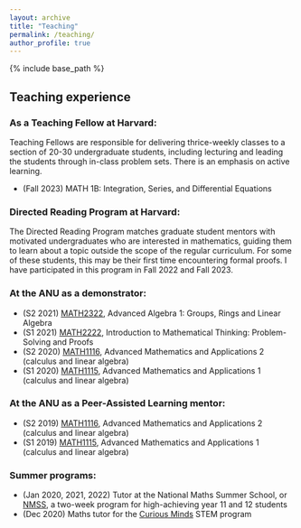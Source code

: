 ```yaml
---
layout: archive
title: "Teaching"
permalink: /teaching/
author_profile: true
---
```


{% include base_path %}

<!-- ## Private tutoring

In 2022, I am available for private WACE tutoring in mathematics (Methods and Specialist), physics, and chemistry. I am based in Perth, Western Australia with sessions held either online or in-person. I am also available to tutor motivated year 7-10 students in maths and science. Inquiries to [isabellongbottom@gmail.com](mailto:isabellongbottom@gmail.com); please include your year level, subject, desired location and availability.  -->

## Teaching experience

### As a Teaching Fellow at Harvard: 

Teaching Fellows are responsible for delivering thrice-weekly classes to a section of 20-30 undergraduate students, including lecturing and leading the students through in-class problem sets. There is an emphasis on active learning.

* (Fall 2023) MATH 1B: Integration, Series, and Differential Equations

### Directed Reading Program at Harvard:

The Directed Reading Program matches graduate student mentors with motivated undergraduates who are interested in mathematics, guiding them to learn about a topic outside the scope of the regular curriculum. For some of these students, this may be their first time encountering formal proofs. I have participated in this program in Fall 2022 and Fall 2023.

### At the ANU as a demonstrator:

* (S2 2021) [MATH2322](https://programsandcourses.anu.edu.au/2022/course/MATH2322), Advanced Algebra 1: Groups, Rings and Linear Algebra
* (S1 2021) [MATH2222](https://programsandcourses.anu.edu.au/2022/course/MATH2222), Introduction to Mathematical Thinking: Problem-Solving and Proofs
* (S2 2020) [MATH1116](https://programsandcourses.anu.edu.au/2022/course/MATH1116), Advanced Mathematics and Applications 2 (calculus and linear algebra)
* (S1 2020) [MATH1115](https://programsandcourses.anu.edu.au/2022/course/MATH1115), Advanced Mathematics and Applications 1 (calculus and linear algebra)

### At the ANU as a Peer-Assisted Learning mentor:

* (S2 2019) [MATH1116](https://programsandcourses.anu.edu.au/2022/course/MATH1116), Advanced Mathematics and Applications 2 (calculus and linear algebra)
* (S1 2019) [MATH1115](https://programsandcourses.anu.edu.au/2022/course/MATH1115), Advanced Mathematics and Applications 1 (calculus and linear algebra)

### Summer programs:

* (Jan 2020, 2021, 2022) Tutor at the National Maths Summer School, or [NMSS](https://nmss.edu.au/), a two-week program for high-achieving year 11 and 12 students
* (Dec 2020) Maths tutor for the [Curious Minds](https://www.asi.edu.au/programs/curious-minds/) STEM program
